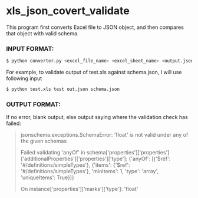 # xls_json_covert_validate
This program first converts Excel file to JSON object, and then compares that object with valid schema. 

### INPUT FORMAT:
```sh
$ python converter.py <excel_file_name> <excel_sheet_name> <output.json> <schema_file_from_validate.json>
```

For example, to validate output of test.xls against schema.json, I will use following input
```sh
$ python test.xls test out.json schema.json
```

### OUTPUT FORMAT:

If no error, blank output, else output saying where the validation check has failed:

> jsonschema.exceptions.SchemaError: 'float' is not valid under any of the given schemas
>
> Failed validating 'anyOf' in schema['properties']['properties']['additionalProperties']['properties']['type']:
>    {'anyOf': [{'$ref': '#/definitions/simpleTypes'},
>              {'items': {'$ref': '#/definitions/simpleTypes'},
>               'minItems': 1,
>                'type': 'array',
>                'uniqueItems': True}]}
>
> On instance['properties']['marks']['type']:
>    'float'

